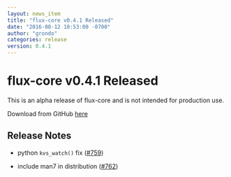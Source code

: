 ```yaml
---
layout: news_item
title: "flux-core v0.4.1 Released"
date: "2016-08-12 10:53:00 -0700"
author: "grondo"
categories: release
version: 0.4.1
---
```


# flux-core v0.4.1 Released

<div class="note warning">
This is an alpha release of flux-core and is not intended for production use.
</div>

Download from GitHub [here](https://github.com/flux-framework/flux-core/releases/tag/v0.4.1)

## Release Notes
* python `kvs_watch()` fix ([#759](https://github.com/flux-framework/flux-core/issues/759))

* include man7 in distribution ([#762](https://github.com/flux-framework/flux-core/issues/762))
